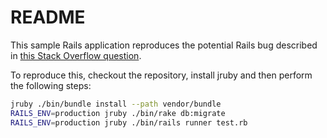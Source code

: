 # README

This sample Rails application reproduces the potential Rails bug described in
[this Stack Overflow question](http://stackoverflow.com/questions/41239806).

To reproduce this, checkout the repository, install jruby and then perform
the following steps:

```bash
jruby ./bin/bundle install --path vendor/bundle
RAILS_ENV=production jruby ./bin/rake db:migrate
RAILS_ENV=production jruby ./bin/rails runner test.rb
```
